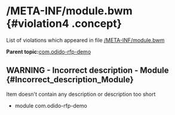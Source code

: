 # /META-INF/module.bwm {#violation4 .concept}

List of violations which appeared in file [/META-INF/module.bwm](../../../projects/com.odido-rfp-demo/META-INF/module.bwm.md)

**Parent topic:**[com.odido-rfp-demo](../../../qa/projects/com.odido-rfp-demo.md)

## WARNING - Incorrect description - Module {#Incorrect_description_Module}

Item doesn't contain any description or description too short

-   module com.odido-rfp-demo

